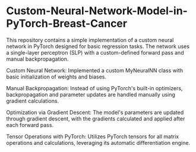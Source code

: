 # Custom-Neural-Network-Model-in-PyTorch-Breast-Cancer
This repository contains a simple implementation of a custom neural network in PyTorch designed for basic regression tasks. The network uses a single-layer perceptron (SLP) with a custom-defined forward pass and manual backpropagation.

Custom Neural Network: Implemented a custom MyNeuralNN class with basic initialization of weights and biases.

Manual Backpropagation: Instead of using PyTorch's built-in optimizers, backpropagation and parameter updates are handled manually using gradient calculations.

Optimization via Gradient Descent: The model's parameters are updated through gradient descent, with the gradients calculated and applied after each forward pass.

Tensor Operations with PyTorch: Utilizes PyTorch tensors for all matrix operations and calculations, leveraging its automatic differentiation engine.
